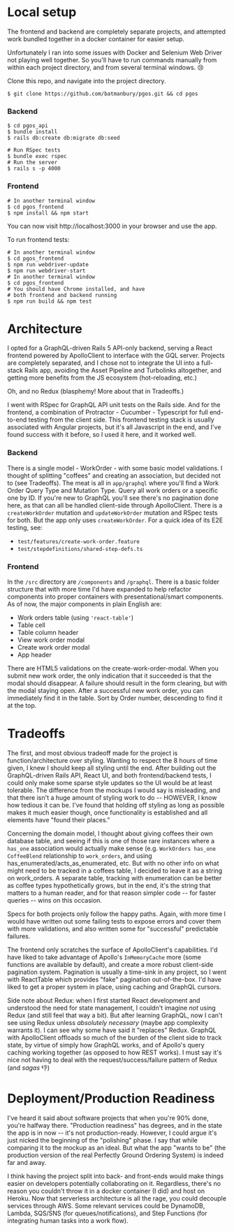 Local setup
===========
The frontend and backend are completely separate projects, and attempted work bundled together in a docker container for easier setup.

Unfortunately I ran into some issues with Docker and Selenium Web Driver not playing well together. So you'll have to run commands manually from within each project directory, and from several terminal windows. :cry:

Clone this repo, and navigate into the project directory.

```shell
$ git clone https://github.com/batmanbury/pgos.git && cd pgos
```

### Backend
```shell
$ cd pgos_api
$ bundle install
$ rails db:create db:migrate db:seed
```

```shell
# Run RSpec tests
$ bundle exec rspec
# Run the server
$ rails s -p 4000
```

### Frontend
```shell
# In another terminal window
$ cd pgos_frontend
$ npm install && npm start
```
You can now visit http://localhost:3000 in your browser and use the app.

To run frontend tests:
```shell
# In another terminal window
$ cd pgos_frontend
$ npm run webdriver-update
$ npm run webdriver-start
# In another terminal window
$ cd pgos_frontend
# You should have Chrome installed, and have
# both frontend and backend running
$ npm run build && npm test
```

Architecture
============
I opted for a GraphQL-driven Rails 5 API-only backend, serving a React frontend powered by ApolloClient to interface with the GQL server. Projects are completely separated, and I chose not to integrate the UI into a full-stack Rails app, avoiding the Asset Pipeline and Turbolinks altogether, and getting more benefits from the JS ecosystem (hot-reloading, etc.)

Oh, and no Redux (blasphemy! More about that in Tradeoffs.)

I went with RSpec for GraphQL API unit tests on the Rails side. And for the frontend, a combination of Protractor - Cucumber - Typescript for full end-to-end testing from the client side. This frontend testing stack is usually associated with Angular projects, but it's all Javascript in the end, and I've found success with it before, so I used it here, and it worked well.

### Backend
There is a single model - WorkOrder - with some basic model validations. I thought of splitting "coffees" and creating an association, but decided not to (see Tradeoffs). The meat is all in `app/graphql` where you'll find a Work Order Query Type and Mutation Type. Query all work orders or a specific one by ID. If you're new to GraphQL you'll see there's no pagination done here, as that can all be handled client-side through ApolloClient. There is a `createWorkOrder` mutation and `updateWorkOrder` mutation and RSpec tests for both. But the app only uses `createWorkOrder`. For a quick idea of its E2E testing, see:
* `test/features/create-work-order.feature`
* `test/stepdefinitions/shared-step-defs.ts`

### Frontend
In the `/src` directory are `/components` and `/graphql`. There is a basic folder structure that with more time I'd have expanded to help refactor components into proper containers with presentational/smart components. As of now, the major components in plain English are:
* Work orders table (using `'react-table'`)
* Table cell
* Table column header
* View work order modal
* Create work order modal
* App header

There are HTML5 validations on the create-work-order-modal. When you submit new work order, the only indication that it succeeded is that the modal should disappear. A failure should result in the form clearing, but with the modal staying open. After a successful new work order, you can immediately find it in the table. Sort by Order number, descending to find it at the top.

Tradeoffs
==========
The first, and most obvious tradeoff made for the project is function/architecture over styling. Wanting to respect the 8 hours of time given, I knew I should keep all styling until the end. After building out the GraphQL-driven Rails API, React UI, and both frontend/backend tests, I could only make some sparse style updates so the UI would be at least tolerable. The difference from the mockups I would say is misleading, and that there isn't a huge amount of styling work to do -- HOWEVER, I know how tedious it can be. I've found that holding off styling as long as possible makes it much easier though, once functionality is established and all elements have "found their places."

Concerning the domain model, I thought about giving coffees their own database table, and seeing if this is one of those rare instances where a `has_one` association would actually make sense (e.g. `WorkOrders has_one CoffeeBlend` relationship to `work_orders`, and using has_enumerated/acts_as_enumerated, etc. But with no other info on what might need to be tracked in a coffees table, I decided to leave it as a string on work_orders. A separate table, tracking with enumeration can be better as coffee types hypothetically grows, but in the end, it's the string that matters to a human reader, and for that reason simpler code -- for faster queries -- wins on this occasion.

Specs for both projects only follow the happy paths. Again, with more time I would have written out some failing tests to expose errors and cover them with more validations, and also written some for "successful" predictable failures.

The frontend only scratches the surface of ApolloClient's capabilities. I'd have liked to take advantage of Apollo's `InMemoryCache` more (some functions are available by default), and create a more robust client-side pagination system. Pagination is usually a time-sink in any project, so I went with ReactTable which provides "fake" pagination out-of-the-box. I'd have liked to get a proper system in place, using caching and GraphQL cursors.

Side note about Redux: when I first started React development and understood the need for state management, I couldn't imagine _not_ using Redux (and still feel that way a bit). But after learning GraphQL, now I can't see using Redux unless _absolutely necessary_ (maybe app complexity warrants it). I can see why some have said it "replaces" Redux. GraphQL with ApolloClient offloads so much of the burden of the client side to track state, by virtue of simply how GraphQL works, and of Apollo's query caching working together (as opposed to how REST works). I must say it's nice not having to deal with the request/success/failure pattern of Redux (and _sagas_ :thumbsdown:)


Deployment/Production Readiness
===============================
I've heard it said about software projects that when you're 90% done, you're halfway there. "Production readiness" has degrees, and in the state the app is in now -- it's not production-ready. However, I could argue it's just nicked the beginning of the "polishing" phase. I say that while comparing it to the mockup as an ideal. But what the app "wants to be" (the production version of the real Perfectly Ground Ordering System) is indeed far and away.

I think having the project split into back- and front-ends would make things easier on developers potentially collaborating on it. Regardless, there's no reason you couldn't throw it in a docker container (I did) and host on Heroku. Now that serverless architecture is all the rage, you could decouple services through AWS. Some relevant services could be DynamoDB, Lambda, SQS/SNS (for queues/notifications), and Step Functions (for integrating human tasks into a work flow).
